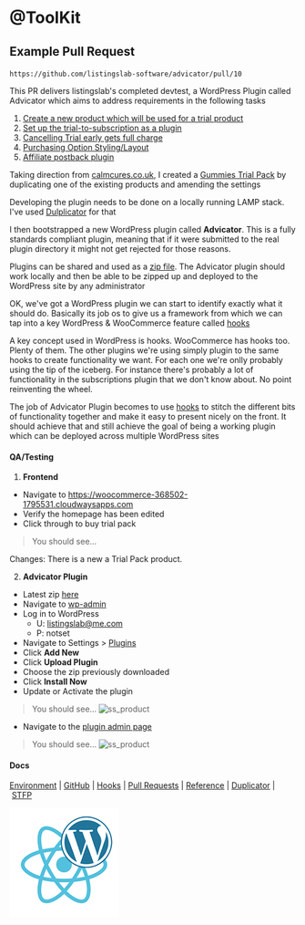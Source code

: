 # @ToolKit

## Example Pull Request

`https://github.com/listingslab-software/advicator/pull/10`

This PR delivers listingslab's completed devtest, a WordPress Plugin called Advicator 
which aims to address requirements in the following tasks

1. [Create a new product which will be used for a trial product](https://github.com/listingslab-software/advicator/issues/2)
2. [Set up the trial-to-subscription as a plugin](https://github.com/listingslab-software/advicator/issues/3)
3. [Cancelling Trial early gets full charge](https://github.com/listingslab-software/advicator/issues/4)
4. [Purchasing Option Styling/Layout](https://github.com/listingslab-software/advicator/issues/5)
5. [Affiliate postback plugin](https://github.com/listingslab-software/advicator/issues/6)

Taking direction from [calmcures.co.uk](https://calmcures.co.uk/product/starter-pack), I created a [Gummies Trial Pack](https://woocommerce-368502-1795531.cloudwaysapps.com/product/gummies-trial/) by duplicating one of the existing products and amending the settings

Developing the plugin needs to be done on a locally running LAMP stack. I've used [Dulplicator](https://snapcreek.com/duplicator/docs/quick-start/) for that

I then bootstrapped a new WordPress plugin called **Advicator**. This is a fully standards compliant plugin, meaning that if it were submitted to the real plugin directory it might not get rejected for those reasons.

Plugins can be shared and used as a [zip file](https://github.com/listingslab-software/advicator/raw/devtests/listingslab/plugins/advicator.zip). The Advicator plugin should work locally and then be able to be zipped up and deployed to the WordPress site by any administrator

OK, we've got a WordPress plugin we can start to identify exactly what it should do. Basically its job os to give us a framework from which we can tap into a key WordPress & WooCommerce feature called [hooks](https://developer.wordpress.org/plugins/hooks)

A key concept used in WordPress is hooks. WooCommerce has hooks too. Plenty of them. The other plugins we're using simply plugin to the same hooks to create functionality we want. For each one we're onlly probably using the tip of the iceberg. For instance there's probably a lot of functionality in the subscriptions plugin that we don't know about. No point reinventing the wheel.

The job of Advicator Plugin becomes to use [hooks](https://github.com/listingslab-software/advicator/blob/devtests/listingslab/plugins/advicator/advicator-woo-hooks.php) to stitch the different bits of functionality together and make it easy to present nicely on the front. It should achieve that and still achieve the goal of being a working plugin which can be deployed across multiple WordPress sites


#### QA/Testing 

1. **Frontend**

- Navigate to https://woocommerce-368502-1795531.cloudwaysapps.com
- Verify the homepage has been edited
- Click through to buy trial pack

> You should see...

Changes: There is a new a Trial Pack product.

2. **Advicator Plugin**

- Latest zip [here](https://github.com/listingslab-software/advicator/raw/develop/listingslab/plugins/advicator.zip)
- Navigate to [wp-admin](https://woocommerce-368502-1795531.cloudwaysapps.com/wp-admin/)
- Log in to WordPress 
	- U: listingslab@me.com
	- P: notset
- Navigate to Settings > [Plugins](https://woocommerce-368502-1795531.cloudwaysapps.com/wp-admin/plugins.php)
- Click **Add New**
- Click **Upload Plugin**
- Choose the zip previously downloaded
- Click **Install Now**
- Update or Activate the plugin

> You should see...
![ss_product](../../media/install-plugin.png?raw=true)

- Navigate to the [plugin admin page](https://woocommerce-368502-1795531.cloudwaysapps.com/wp-admin/admin.php?page=advicator)

> You should see...
![ss_product](../../media/plugin-admin.png?raw=true)

#### Docs 

[Environment](../Environment.md)&nbsp;|&nbsp;[GitHub](../GitHub.md)&nbsp;|&nbsp;[Hooks](../Hooks.md)&nbsp;|&nbsp;[Pull Requests](../Pull_Requests.md)&nbsp;|&nbsp;[Reference](../Reference.md)&nbsp;|&nbsp;[Duplicator](../Duplicator.md)&nbsp;|&nbsp;[STFP](../STFP.md)

![Listingslab @ToolKit](../png/react_wordpress.png)
